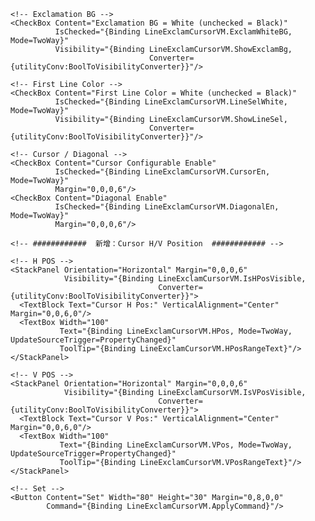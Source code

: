 <GroupBox Header="{Binding LineExclamCursorVM.Title}" Margin="0,12,0,0"
          Visibility="{Binding IsLineExclamCursorVisible,
                               Converter={utilityConv:BoolToVisibilityConverter}}">
  <StackPanel Margin="12" Orientation="Vertical">

    <!-- Exclamation BG -->
    <CheckBox Content="Exclamation BG = White (unchecked = Black)"
              IsChecked="{Binding LineExclamCursorVM.ExclamWhiteBG, Mode=TwoWay}"
              Visibility="{Binding LineExclamCursorVM.ShowExclamBg,
                                   Converter={utilityConv:BoolToVisibilityConverter}}"/>

    <!-- First Line Color -->
    <CheckBox Content="First Line Color = White (unchecked = Black)"
              IsChecked="{Binding LineExclamCursorVM.LineSelWhite, Mode=TwoWay}"
              Visibility="{Binding LineExclamCursorVM.ShowLineSel,
                                   Converter={utilityConv:BoolToVisibilityConverter}}"/>

    <!-- Cursor / Diagonal -->
    <CheckBox Content="Cursor Configurable Enable"
              IsChecked="{Binding LineExclamCursorVM.CursorEn, Mode=TwoWay}"
              Margin="0,0,0,6"/>
    <CheckBox Content="Diagonal Enable"
              IsChecked="{Binding LineExclamCursorVM.DiagonalEn, Mode=TwoWay}"
              Margin="0,0,0,6"/>

    <!-- ############  新增：Cursor H/V Position  ############ -->

    <!-- H POS -->
    <StackPanel Orientation="Horizontal" Margin="0,0,0,6"
                Visibility="{Binding LineExclamCursorVM.IsHPosVisible,
                                     Converter={utilityConv:BoolToVisibilityConverter}}">
      <TextBlock Text="Cursor H Pos:" VerticalAlignment="Center" Margin="0,0,6,0"/>
      <TextBox Width="100"
               Text="{Binding LineExclamCursorVM.HPos, Mode=TwoWay, UpdateSourceTrigger=PropertyChanged}"
               ToolTip="{Binding LineExclamCursorVM.HPosRangeText}"/>
    </StackPanel>

    <!-- V POS -->
    <StackPanel Orientation="Horizontal" Margin="0,0,0,6"
                Visibility="{Binding LineExclamCursorVM.IsVPosVisible,
                                     Converter={utilityConv:BoolToVisibilityConverter}}">
      <TextBlock Text="Cursor V Pos:" VerticalAlignment="Center" Margin="0,0,6,0"/>
      <TextBox Width="100"
               Text="{Binding LineExclamCursorVM.VPos, Mode=TwoWay, UpdateSourceTrigger=PropertyChanged}"
               ToolTip="{Binding LineExclamCursorVM.VPosRangeText}"/>
    </StackPanel>

    <!-- Set -->
    <Button Content="Set" Width="80" Height="30" Margin="0,8,0,0"
            Command="{Binding LineExclamCursorVM.ApplyCommand}"/>

  </StackPanel>
</GroupBox>
